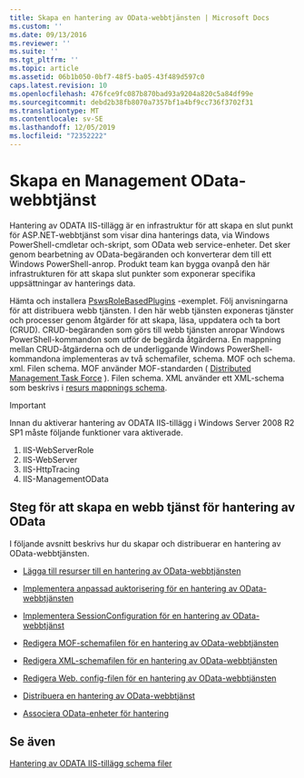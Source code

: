 ```yaml
---
title: Skapa en hantering av OData-webbtjänsten | Microsoft Docs
ms.custom: ''
ms.date: 09/13/2016
ms.reviewer: ''
ms.suite: ''
ms.tgt_pltfrm: ''
ms.topic: article
ms.assetid: 06b1b050-0bf7-48f5-ba05-43f489d597c0
caps.latest.revision: 10
ms.openlocfilehash: 476fce9fc087b870bad93a9204a820c5a84df99e
ms.sourcegitcommit: debd2b38fb8070a7357bf1a4bf9cc736f3702f31
ms.translationtype: MT
ms.contentlocale: sv-SE
ms.lasthandoff: 12/05/2019
ms.locfileid: "72352222"
---
```

# <a name="creating-a-management-odata-web-service"></a>Skapa en Management OData-webbtjänst

Hantering av ODATA IIS-tillägg är en infrastruktur för att skapa en slut punkt för ASP.NET-webbtjänst som visar dina hanterings data, via Windows PowerShell-cmdletar och-skript, som OData web service-enheter. Det sker genom bearbetning av OData-begäranden och konverterar dem till ett Windows PowerShell-anrop. Produkt team kan bygga ovanpå den här infrastrukturen för att skapa slut punkter som exponerar specifika uppsättningar av hanterings data.

Hämta och installera [PswsRoleBasedPlugins](https://code.msdn.microsoft.com:443/windowsdesktop/PswsRoleBasedPlugins-9c79b75a) -exemplet. Följ anvisningarna för att distribuera webb tjänsten. I den här webb tjänsten exponeras tjänster och processer genom åtgärder för att skapa, läsa, uppdatera och ta bort (CRUD). CRUD-begäranden som görs till webb tjänsten anropar Windows PowerShell-kommandon som utför de begärda åtgärderna. En mappning mellan CRUD-åtgärderna och de underliggande Windows PowerShell-kommandona implementeras av två schemafiler, schema. MOF och schema. xml. Filen schema. MOF använder MOF-standarden ( [Distributed Management Task Force](https://www.dmtf.org/) ). Filen schema. XML använder ett XML-schema som beskrivs i [resurs mappnings schema](./resource-mapping-schema.md).

> [!IMPORTANT]
> Innan du aktiverar hantering av ODATA IIS-tillägg i Windows Server 2008 R2 SP1 måste följande funktioner vara aktiverade.
>
> 1.  IIS-WebServerRole
> 2.  IIS-WebServer
> 3.  IIS-HttpTracing
> 4.  IIS-ManagementOData

## <a name="steps-for-creating-a-management-odata-web-service"></a>Steg för att skapa en webb tjänst för hantering av OData

I följande avsnitt beskrivs hur du skapar och distribuerar en hantering av OData-webbtjänsten.

- [Lägga till resurser till en hantering av OData-webbtjänsten](./adding-resources-to-a-management-odata-web-service.md)

- [Implementera anpassad auktorisering för en hantering av OData-webbtjänsten](./implementing-custom-authorization-for-a-management-odata-web-service.md)

- [Implementera SessionConfiguration för en hantering av OData-webbtjänst](./implementing-sessionconfiguration-for-a-management-odata-web-service.md)

- [Redigera MOF-schemafilen för en hantering av OData-webbtjänsten](./authoring-the-mof-schema-file-for-a-management-odata-web-service.md)

- [Redigera XML-schemafilen för en hantering av OData-webbtjänsten](./authoring-the-xml-schema-file-for-a-management-odata-web-service.md)

- [Redigera Web. config-filen för en hantering av OData-webbtjänsten](./authoring-the-web-config-file-for-a-management-odata-web-service.md)

- [Distribuera en hantering av OData-webbtjänst](./deploying-a-management-odata-web-service.md)

- [Associera OData-enheter för hantering](./associating-management-odata-entities.md)

## <a name="see-also"></a>Se även

[Hantering av ODATA IIS-tillägg schema filer](./management-odata-iis-extension-schema-files.md)
